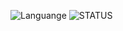 ![Languange](https://img.shields.io/badge/Language-Kotlin-brightgreen.svg)
![STATUS](https://img.shields.io/badge/status-GRADUATED-green.svg)
